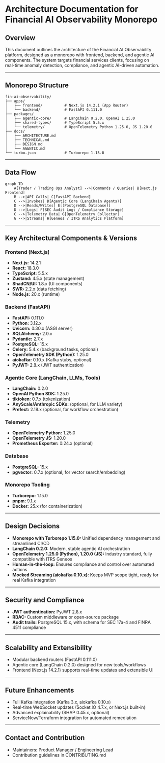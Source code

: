# Architecture Documentation for Financial AI Observability Monorepo

## Overview

This document outlines the architecture of the Financial AI Observability platform, designed as a monorepo with frontend, backend, and agentic AI components. The system targets financial services clients, focusing on real-time anomaly detection, compliance, and agentic AI-driven automation.

---

## Monorepo Structure

```
fin-ai-observability/
├── apps/
│   ├── frontend/          # Next.js 14.2.1 (App Router)
│   └── backend/           # FastAPI 0.111.0
├── packages/
│   ├── agentic-core/      # LangChain 0.2.0, OpenAI 1.25.0
│   ├── shared-types/      # TypeScript 5.5.x
│   └── telemetry/         # OpenTelemetry Python 1.25.0, JS 1.20.0
├── docs/
│   ├── ARCHITECTURE.md
│   ├── TECHNICAL.md
│   ├── DESIGN.md
│   └── AGENTIC.md
└── turbo.json             # Turborepo 1.15.0
```

---

## Data Flow

```mermaid
graph TD
    A[Trader / Trading Ops Analyst] -->|Commands / Queries| B[Next.js Frontend]
    B -->|API Calls| C[FastAPI Backend]
    C -->|Invokes| D[Agentic Core (LangChain Agents)]
    D -->|Reads/Writes| E[(PostgreSQL Database)]
    D -->|Logs| F[SEC Audit Logs / Compliance Storage]
    C -->|Telemetry Data| G[OpenTelemetry Collector]
    G -->|Streams| H[Geneos / ITRS Analytics Platform]
```

---

## Key Architectural Components & Versions

### Frontend (Next.js)

- **Next.js:** 14.2.1
- **React:** 18.3.0
- **TypeScript:** 5.5.x
- **Zustand:** 4.5.x (state management)
- **ShadCN/UI:** 1.8.x (UI components)
- **SWR:** 2.2.x (data fetching)
- **Node.js:** 20.x (runtime)

### Backend (FastAPI)

- **FastAPI:** 0.111.0
- **Python:** 3.12.x
- **Uvicorn:** 0.30.x (ASGI server)
- **SQLAlchemy:** 2.0.x
- **Pydantic:** 2.7.x
- **PostgreSQL:** 15.x
- **Celery:** 5.4.x (background tasks, optional)
- **OpenTelemetry SDK (Python):** 1.25.0
- **aiokafka:** 0.10.x (Kafka stubs, optional)
- **PyJWT:** 2.8.x (JWT authentication)

### Agentic Core (LangChain, LLMs, Tools)

- **LangChain:** 0.2.0
- **OpenAI Python SDK:** 1.25.0
- **tiktoken:** 0.7.x (tokenization)
- **AnyScale/Anthropic SDKs:** (optional, for LLM variety)
- **Prefect:** 2.18.x (optional, for workflow orchestration)

### Telemetry

- **OpenTelemetry Python:** 1.25.0
- **OpenTelemetry JS:** 1.20.0
- **Prometheus Exporter:** 0.24.x (optional)

### Database

- **PostgreSQL:** 15.x
- **pgvector:** 0.7.x (optional, for vector search/embedding)

### Monorepo Tooling

- **Turborepo:** 1.15.0
- **pnpm:** 9.1.x
- **Docker:** 25.x (for containerization)

---

## Design Decisions

- **Monorepo with Turborepo 1.15.0:** Unified dependency management and streamlined CI/CD
- **LangChain 0.2.0:** Modern, stable agentic AI orchestration
- **OpenTelemetry 1.25.0 (Python), 1.20.0 (JS):** Industry standard, fully compatible with ITRS Geneos
- **Human-in-the-loop:** Ensures compliance and control over automated actions
- **Mocked Streaming (aiokafka 0.10.x):** Keeps MVP scope tight, ready for real Kafka integration

---

## Security and Compliance

- **JWT authentication:** PyJWT 2.8.x
- **RBAC:** Custom middleware or open-source package
- **Audit trails:** PostgreSQL 15.x, with schema for SEC 17a-4 and FINRA 4511 compliance

---

## Scalability and Extensibility

- Modular backend routers (FastAPI 0.111.0)
- Agentic core (LangChain 0.2.0) designed for new tools/workflows
- Frontend (Next.js 14.2.1) supports real-time updates and extensible UI

---

## Future Enhancements

- Full Kafka integration (Kafka 3.x, aiokafka 0.10.x)
- Real-time WebSocket updates (Socket.IO 4.7.x, or Next.js built-in)
- Advanced explainability (SHAP 0.45.x, optional)
- ServiceNow/Terraform integration for automated remediation

---

## Contact and Contribution

- Maintainers: Product Manager / Engineering Lead
- Contribution guidelines in CONTRIBUTING.md
